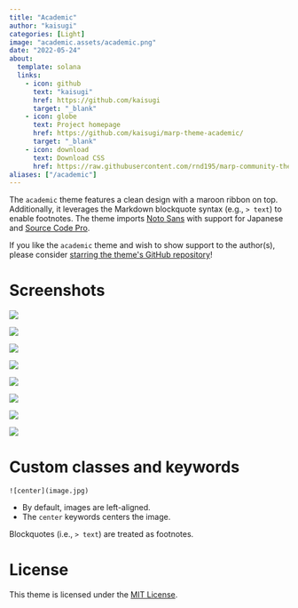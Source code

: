```yaml
---
title: "Academic"
author: "kaisugi"
categories: [Light]
image: "academic.assets/academic.png"
date: "2022-05-24"
about:
  template: solana
  links:
    - icon: github
      text: "kaisugi"
      href: https://github.com/kaisugi
      target: "_blank"
    - icon: globe
      text: Project homepage
      href: https://github.com/kaisugi/marp-theme-academic/
      target: "_blank"
    - icon: download
      text: Download CSS
      href: https://raw.githubusercontent.com/rnd195/marp-community-themes/live/themes/academic.css
aliases: ["/academic"]
---
```


The `academic` theme features a clean design with a maroon ribbon on top. Additionally, it leverages the Markdown blockquote syntax (e.g., `> text`) to enable footnotes. The theme imports [Noto Sans](https://fonts.google.com/noto/specimen/Noto+Sans+JP/about) with support for Japanese and [Source Code Pro](https://github.com/adobe-fonts/source-code-pro).

If you like the `academic` theme and wish to show support to the author(s), please consider [starring the theme's GitHub repository](https://github.com/kaisugi/marp-theme-academic/)!

# Screenshots

![](academic.assets/academic_page-0001.jpg)

![](academic.assets/academic_page-0002.jpg)

![](academic.assets/academic_page-0003.jpg)

![](academic.assets/academic_page-0004.jpg)

![](academic.assets/academic_page-0005.jpg)

![](academic.assets/academic_page-0006.jpg)

![](academic.assets/academic_page-0007.jpg)

![](academic.assets/academic_page-0008.jpg)

# Custom classes and keywords

`![center](image.jpg)`

- By default, images are left-aligned.
- The `center` keywords centers the image.

Blockquotes (i.e., `> text`) are treated as footnotes.

# License

This theme is licensed under the [MIT License](https://github.com/kaisugi/marp-theme-academic/blob/main/LICENSE).